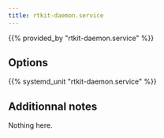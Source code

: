 ```yaml
---
title: rtkit-daemon.service
---
```


{{% provided_by "rtkit-daemon.service" %}}

## Options

{{% systemd_unit "rtkit-daemon.service" %}}

## Additionnal notes

Nothing here.